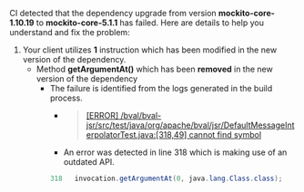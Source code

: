 CI detected that the dependency upgrade from version **mockito-core-1.10.19** to **mockito-core-5.1.1** has failed. Here are details to help you understand and fix the problem:
1. Your client utilizes **1** instruction which has been modified in the new version of the dependency.
   * <summary>Method <b>getArgumentAt()</b> which has been <b>removed</b> in the new version of the dependency</summary>
            
        *  <summary>The failure is identified from the logs generated in the build process. </summary>
          
            *   >[[ERROR] /bval/bval-jsr/src/test/java/org/apache/bval/jsr/DefaultMessageInterpolatorTest.java:[318,49] cannot find symbol](https://github.com/chains-project/breaking-good/actions/runs/8110103454/job/22166641300#step:4:1667)
            *   An error was detected in line 318 which is making use of an outdated API.
             ``` java
             318   invocation.getArgumentAt(0, java.lang.Class.class);
            ```
            


